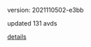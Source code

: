 version: 2021110502-e3bb

updated 131 avds

[details](https://github.com/0x74f917491bfa7ebfa379/ali_avd_db/blob/master/change_log/2021/11/05/02/e3bb.txt)